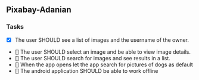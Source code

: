 ## Pixabay-Adanian

### Tasks

- [x] The user SHOULD see a list of images and the username of the owner.
- [] The user SHOULD select an image and be able to view image details.
- [] The user SHOULD search for images and see results in a list.
- [] When the app opens let the app search for pictures of dogs as default
- [] The android application SHOULD be able to work offline